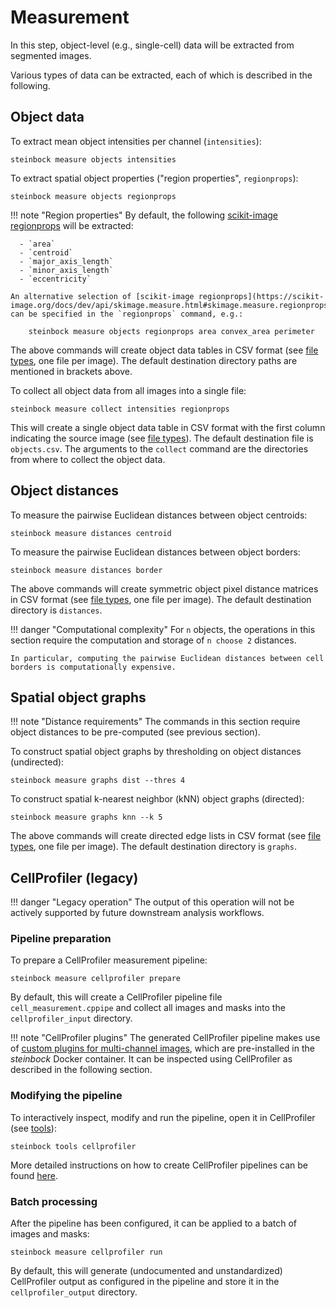 # Measurement

In this step, object-level (e.g., single-cell) data will be extracted from segmented images.

Various types of data can be extracted, each of which is described in the following.

## Object data

To extract mean object intensities per channel (`intensities`):

    steinbock measure objects intensities

To extract spatial object properties ("region properties", `regionprops`):

    steinbock measure objects regionprops

!!! note "Region properties"
    By default, the following [scikit-image regionprops](https://scikit-image.org/docs/dev/api/skimage.measure.html#skimage.measure.regionprops) will be extracted:

      - `area`
      - `centroid`
      - `major_axis_length`
      - `minor_axis_length`
      - `eccentricity`

    An alternative selection of [scikit-image regionprops](https://scikit-image.org/docs/dev/api/skimage.measure.html#skimage.measure.regionprops) can be specified in the `regionprops` command, e.g.:

        steinbock measure objects regionprops area convex_area perimeter

The above commands will create object data tables in CSV format (see [file types](../specs/file-types.md#object-data), one file per image). The default destination directory paths are mentioned in brackets above.

To collect all object data from all images into a single file:

    steinbock measure collect intensities regionprops

This will create a single object data table in CSV format with the first column indicating the source image (see [file types](../specs/file-types.md#object-data)). The default destination file is `objects.csv`. The arguments to the `collect` command are the directories from where to collect the object data.

## Object distances

To measure the pairwise Euclidean distances between object centroids:

    steinbock measure distances centroid

To measure the pairwise Euclidean distances between object borders:

    steinbock measure distances border

The above commands will create symmetric object pixel distance matrices in CSV format (see [file types](../specs/file-types.md#object-distances), one file per image). The default destination directory is `distances`.

!!! danger "Computational complexity"
    For `n` objects, the operations in this section require the computation and storage of `n choose 2` distances.

    In particular, computing the pairwise Euclidean distances between cell borders is computationally expensive.

## Spatial object graphs

!!! note "Distance requirements"
    The commands in this section require object distances to be pre-computed (see previous section).

To construct spatial object graphs by thresholding on object distances (undirected):

    steinbock measure graphs dist --thres 4

To construct spatial k-nearest neighbor (kNN) object graphs (directed):

    steinbock measure graphs knn --k 5

The above commands will create directed edge lists in CSV format (see [file types](../specs/file-types.md#spatial-object-graphs), one file per image). The default destination directory is `graphs`.

## CellProfiler (legacy)

!!! danger "Legacy operation"
    The output of this operation will not be actively supported by future downstream analysis workflows.

### Pipeline preparation

To prepare a CellProfiler measurement pipeline:

    steinbock measure cellprofiler prepare

By default, this will create a CellProfiler pipeline file `cell_measurement.cppipe` and collect all images and masks into the `cellprofiler_input` directory.

!!! note "CellProfiler plugins"
    The generated CellProfiler pipeline makes use of [custom plugins for multi-channel images](https://github.com/BodenmillerGroup/ImcPluginsCP), which are pre-installed in the *steinbock* Docker container. It can be inspected using CellProfiler as described in the following section.

### Modifying the pipeline

To interactively inspect, modify and run the pipeline, open it in CellProfiler (see [tools](tools.md#cellprofiler)):

    steinbock tools cellprofiler

More detailed instructions on how to create CellProfiler pipelines can be found [here](https://cellprofiler-manual.s3.amazonaws.com/CellProfiler-4.1.3/help/pipelines_building.html).

### Batch processing

After the pipeline has been configured, it can be applied to a batch of images and masks:

    steinbock measure cellprofiler run

By default, this will generate (undocumented and unstandardized) CellProfiler output as configured in the pipeline and store it in the `cellprofiler_output` directory.
